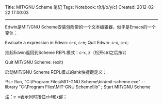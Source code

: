 Title: MIT/GNU Scheme 笔记
Tags: 
Notebook: t[t/j/o/y/c]
Created: 2012-02-22 17:00:03

------

Edwin是MIT/GNU Scheme安装包附带的一个文本编辑器，似乎是Emacs的一个变体；

Evaluate a expression in Edwin: c-x, c-e; 
Quit Edwin: c-x, c-c;

挂起Edwin返回到Scheme REPL模式：c-x, z（松开ctrl之后按z）

Quit MIT/GNU Scheme: (exit)

 

启动MIT/GNU Scheme REPL模式的ahk快捷键定义：

^!s:: Run, "C:\Program Files\MIT-GNU Scheme\bin\mit-scheme.exe" --library "C:\Program Files\MIT-GNU Scheme\lib" ; Start MIT/GNU Scheme

 

注：c-x表示同时按住ctrl和x键；